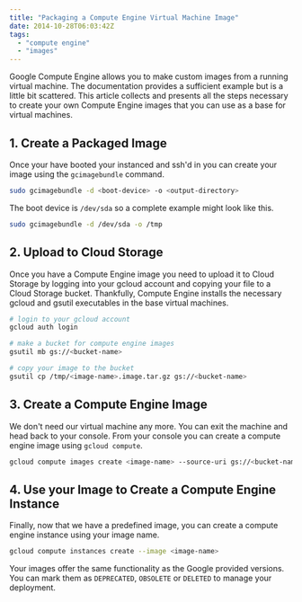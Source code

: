 ```yaml
---
title: "Packaging a Compute Engine Virtual Machine Image"
date: 2014-10-28T06:03:42Z
tags: 
  - "compute engine"
  - "images"
---
```


Google Compute Engine allows you to make custom images from a running virtual
machine. The documentation provides a sufficient example but is a little bit
scattered. This article collects and presents all the steps necessary to create
your own Compute Engine images that you can use as a base for virtual machines.

<!--more-->

## 1. Create a Packaged Image

Once your have booted your instanced and ssh'd in you can create your image
using the `gcimagebundle` command.

```bash
sudo gcimagebundle -d <boot-device> -o <output-directory>
```

The boot device is `/dev/sda` so a complete example might look like this.

```bash
sudo gcimagebundle -d /dev/sda -o /tmp
```

## 2. Upload to Cloud Storage

Once you have a Compute Engine image you need to upload it to Cloud Storage by
logging into your gcloud account and copying your file to a Cloud Storage
bucket. Thankfully, Compute Engine installs the necessary gcloud and gsutil
executables in the base virtual machines.

```bash
# login to your gcloud account
gcloud auth login

# make a bucket for compute engine images
gsutil mb gs://<bucket-name>

# copy your image to the bucket
gsutil cp /tmp/<image-name>.image.tar.gz gs://<bucket-name>
```

## 3. Create a Compute Engine Image

We don't need our virtual machine any more. You can exit the machine and head
back to your console. From your console you can create a compute engine image
using `gcloud compute`.

```bash
gcloud compute images create <image-name> --source-uri gs://<bucket-name>/<image-name>.image.tar.gz
```

## 4. Use your Image to Create a Compute Engine Instance

Finally, now that we have a predefined image, you can create a compute engine
instance using your image name.

```bash
gcloud compute instances create --image <image-name>
```

Your images offer the same functionality as the Google provided versions. You
can mark them as `DEPRECATED`, `OBSOLETE` or `DELETED` to manage your
deployment.
